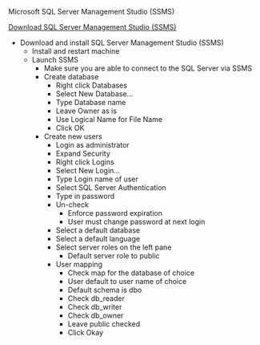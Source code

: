 Microsoft SQL Server Management Studio (SSMS)

[Download SQL Server Management Studio (SSMS)](https://docs.microsoft.com/en-us/sql/ssms/download-sql-server-management-studio-ssms?view=sql-server-ver15)<br />

* Download and install SQL Server Management Studio (SSMS)
  * Install and restart machine
  * Launch SSMS
    * Make sure you are able to connect to the SQL Server via SSMS
    * Create database
      * Right click Databases
      * Select New Database...
      * Type Database name
      * Leave Owner as is
      * Use Logical Name for File Name
      * Click OK
    * Create new users
      * Login as administrator
      * Expand Security
      * Right click Logins
      * Select New Login...
      * Type Login name of user
      * Select SQL Server Authentication
      * Type in password
      * Un-check
        * Enforce password expiration
        * User must change password at next login
      * Select a default database
      * Select a default language
      * Select server roles on the left pane
        * Default server role to public
      * User mapping
        * Check map for the database of choice
        * User default to user name of choice
        * Default schema is dbo
        * Check db_reader
        * Check db_writer
        * Check db_owner
        * Leave public checked
        * Click Okay
